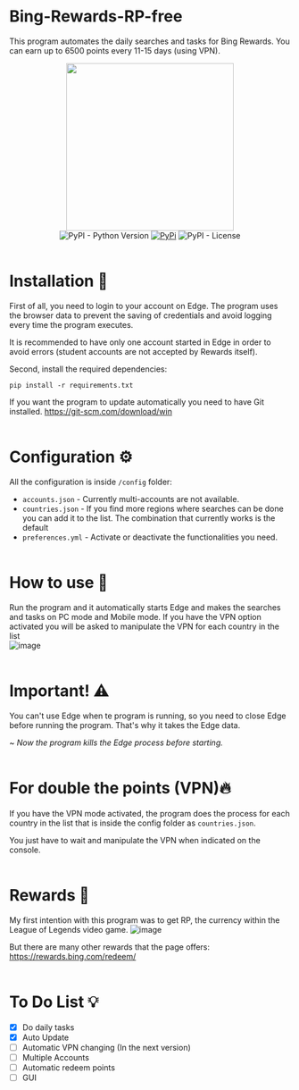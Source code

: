 # Bing-Rewards-RP-free
This program automates the daily searches and tasks for Bing Rewards. You can earn up to 6500 points every 11-15 days (using VPN).

<div align="center">
<img src="https://i.imgur.com/XqQZQZq.png" width="300" /><br>
<img alt="PyPI - Python Version" src="https://img.shields.io/pypi/pyversions/bing-rewards?style=flat-square&label=Python&logo=python&logoColor=yellow">
<a href="https://pypi.org/project/bing-rewards/"> <img alt="PyPi" src="https://img.shields.io/pypi/v/bing-rewards?label=PyPI&style=flat-square&logo=pypi&logoColor=yellow"></a>
<img alt="PyPI - License" src="https://img.shields.io/pypi/l/bing-rewards?style=flat-square&label=License&color=blueviolet">
</div><br>

# Installation 📀
First of all, you need to login to your account on Edge. The program uses the browser data to prevent the saving of credentials and avoid logging every time the program executes.

It is recommended to have only one account started in Edge in order to avoid errors (student accounts are not accepted by Rewards itself).

Second, install the required dependencies: 
```
pip install -r requirements.txt
```

If you want the program to update automatically you need to have Git installed. https://git-scm.com/download/win
<br><br>

# Configuration ⚙️
All the configuration is inside `/config` folder:<br>
- `accounts.json` - Currently multi-accounts are not available.
- `countries.json` - If you find more regions where searches can be done you can add it to the list. The combination that currently works is the default
- `preferences.yml` - Activate or deactivate the functionalities you need.
<br><br>

# How to use 📝
Run the program and it automatically starts Edge and makes the searches and tasks on PC mode and Mobile mode.
If you have the VPN option activated you will be asked to manipulate the VPN for each country in the list<br>
![image](https://i.imgur.com/XqQZQZq.png)
<br><br>

# Important! ⚠️
You can't use Edge when te program is running, so you need to close Edge before running the program.
That's why it takes the Edge data.

~ *Now the program kills the Edge process before starting.*
<br><br>

# For double the points (VPN)🔥
If you have the VPN mode activated, the program does the process for each country in the list that is inside the config folder as `countries.json`.

You just have to wait and manipulate the VPN when indicated on the console.
<br><br>

# Rewards 🥵
My first intention with this program was to get RP, the currency within the League of Legends video game.
![image](https://user-images.githubusercontent.com/57575090/161355891-71f72e14-1695-4193-96b8-a83f85956a8e.png)

But there are many other rewards that the page offers: https://rewards.bing.com/redeem/
<br><br>

# To Do List 💡
- [x] Do daily tasks
- [x] Auto Update
- [ ] Automatic VPN changing (In the next version)
- [ ] Multiple Accounts
- [ ] Automatic redeem points
- [ ] GUI